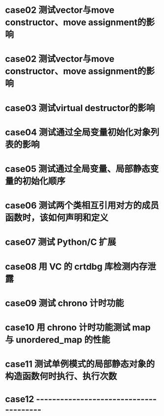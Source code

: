 # case02 测试vector与move constructor、move assignment的影响

# case02 测试vector与move constructor、move assignment的影响

# case03 测试virtual destructor的影响

# case04 测试通过全局变量初始化对象列表的影响

# case05 测试通过全局变量、局部静态变量的初始化顺序

# case06 测试两个类相互引用对方的成员函数时，该如何声明和定义

# case07 测试 Python/C 扩展

# case08 用 VC 的 crtdbg 库检测内存泄露

# case09 测试 chrono 计时功能

# case10 用 chrono 计时功能测试 map 与 unordered_map 的性能

# case11 测试单例模式的局部静态对象的构造函数何时执行、执行次数

# case12 ---------------------------------------

